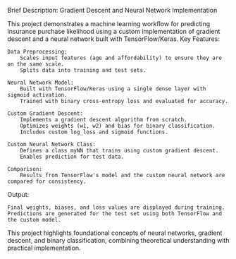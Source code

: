 Brief Description: Gradient Descent and Neural Network Implementation

This project demonstrates a machine learning workflow for predicting insurance purchase likelihood using a custom implementation of gradient descent and a neural network built with TensorFlow/Keras.
Key Features:

    Data Preprocessing:
        Scales input features (age and affordability) to ensure they are on the same scale.
        Splits data into training and test sets.

    Neural Network Model:
        Built with TensorFlow/Keras using a single dense layer with sigmoid activation.
        Trained with binary cross-entropy loss and evaluated for accuracy.

    Custom Gradient Descent:
        Implements a gradient descent algorithm from scratch.
        Optimizes weights (w1, w2) and bias for binary classification.
        Includes custom log_loss and sigmoid functions.

    Custom Neural Network Class:
        Defines a class myNN that trains using custom gradient descent.
        Enables prediction for test data.

    Comparison:
        Results from TensorFlow's model and the custom neural network are compared for consistency.

Output:

    Final weights, biases, and loss values are displayed during training.
    Predictions are generated for the test set using both TensorFlow and the custom model.

This project highlights foundational concepts of neural networks, gradient descent, and binary classification, combining theoretical understanding with practical implementation.

